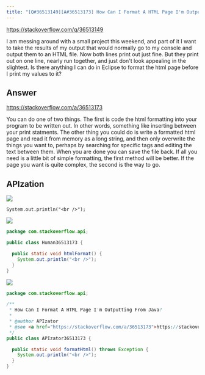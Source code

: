 ```yaml
---
title: "[Q#36513149][A#36513173] How Can I Format A HTML Page I'm Outputting From Java?"
---
```


https://stackoverflow.com/q/36513149

I am messing around with a small project this weekend, and part of it I want to take the results of my output that would normally go to my console and output them to an HTML file.
Now both lines print out just fine. But they print out on one line, nearly run together, and just don&#x27;t look appealing in the slightest. Is there anything I can do in Eclipse to format the html page before I print my values to it?

## Answer

https://stackoverflow.com/a/36513173

You can do one of two things. The first is code the html formatting into your program to be written out. In other words, something like inserting
between your print statments.
The other thing you could do is write a formatted html page and read it from memory as a long string, and then only overwrite the things you want to, perhaps by searching for specific tags and editing the text between them. When you are done you can save the file back.
If all you need is a little bit of simple formatting, the first method will be better. If the page you want is quite complex, the second is the way to go.

## APIzation

<div class="code-3columns-row">

<div class="code-3columns-column">

<div><img src="/stackoverflow.png" /></div>

```plain
System.out.println("<br />");
```

</div>

<div class="code-3columns-column">

<div><img src="/human.png" /></div>

```java
package com.stackoverflow.api;

public class Human36513173 {

  public static void htmlFormat() {
    System.out.println("<br />");
  }
}

```

</div>

<div class="code-3columns-column">

<div><img src="/apizator.png" /></div>

```java
package com.stackoverflow.api;

/**
 * How Can I Format A HTML Page I'm Outputting From Java?
 *
 * @author APIzator
 * @see <a href="https://stackoverflow.com/a/36513173">https://stackoverflow.com/a/36513173</a>
 */
public class APIzator36513173 {

  public static void formatHtml() throws Exception {
    System.out.println("<br />");
  }
}

```

</div>

</div>